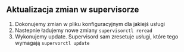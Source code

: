 ## Aktualizacja zmian w supervisorze

1. Dokonujemy zmian w pliku konfiguracyjnym dla jakiejś usługi
2. Nastepnie ładujemy nowe zmiany
`supervisorctl reread`
3. Wykonujemy update. Supervisord sam zresetuje usługi, które tego wymagają
`supervorctl update`

